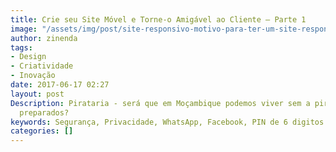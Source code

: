 ```yaml
---
title: Crie seu Site Móvel e Torne-o Amigável ao Cliente – Parte 1
image: "/assets/img/post/site-responsivo-motivo-para-ter-um-site-responsivo.png"
author: zinenda
tags:
- Design
- Criatividade
- Inovação
date: 2017-06-17 02:27
layout: post
Description: Pirataria - será que em Moçambique podemos viver sem a pirataria? Estamos
  preparados?
keywords: Segurança, Privacidade, WhatsApp, Facebook, PIN de 6 digitos
categories: []
---
```

